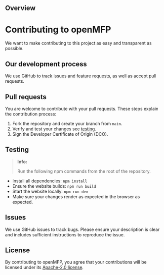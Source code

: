 ## Overview

# Contributing to openMFP
We want to make contributing to this project as easy and transparent as possible.

## Our development process
We use GitHub to track issues and feature requests, as well as accept pull requests.

## Pull requests
You are welcome to contribute with your pull requests. These steps explain the contribution process:

1. Fork the repository and create your branch from `main`.
1. Verify and test your changes see [testing](#testing).
1. Sign the Developer Certificate of Origin (DCO).

## Testing
> **Info:**
>
> Run the following npm commands from the root of the repository.
- Install all dependencies: `npm install`
- Ensure the website builds: `npm run build`
- Start the website locally: `npm run dev`
- Make sure your changes render as expected in the browser as expected.

## Issues
We use GitHub issues to track bugs. Please ensure your description is
clear and includes sufficient instructions to reproduce the issue.

## License
By contributing to openMFP, you agree that your contributions will be licensed
under its [Apache-2.0 license](LICENSE).
